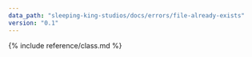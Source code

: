```yaml
---
data_path: "sleeping-king-studios/docs/errors/file-already-exists"
version: "0.1"
---
```


{% include reference/class.md %}
